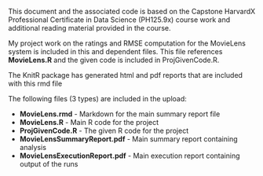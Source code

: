 This document and the associated code is based on the Capstone HarvardX Professional Certificate in Data Science (PH125.9x) course work and additional reading material provided in the course.

My project work on the ratings and RMSE computation for the MovieLens system is included in this and dependent files. This file references **MovieLens.R** and the given code is included in ProjGivenCode.R.

The KnitR package has generated html and pdf reports that are included with this rmd file

The following files (3 types) are included in the upload:

- **MovieLens.rmd** - Markdown for the main summary report file
- **MovieLens.R** - Main R code for the project
- **ProjGivenCode.R** - The given R code for the project
- **MovieLensSummaryReport.pdf** - Main summary report containing analysis
- **MovieLensExecutionReport.pdf** - Main execution report containing output of the runs

